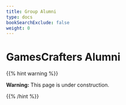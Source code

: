 ```yaml
---
title: Group Alumni
type: docs
bookSearchExclude: false
weight: 0
---
```


# **GamesCrafters Alumni**


{{% hint warning %}}

**Warning:** This page is under construction.

{{% /hint %}}
